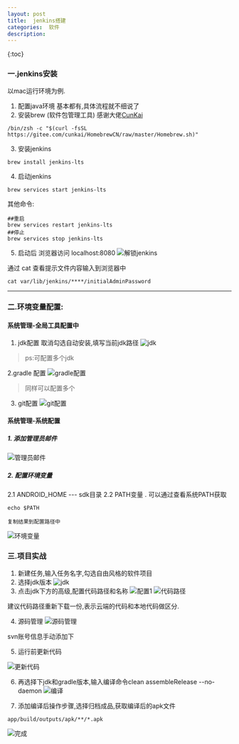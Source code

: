 ```yaml
---
layout: post
title:  jenkins搭建
categories:  软件
description: 
---
```


{:toc}
###  一.jenkins安装
以mac运行环境为例.

1.  配置java环境 基本都有,具体流程就不细说了
2.  安装brew (软件包管理工具) 感谢大佬[CunKai](https://gitee.com/cunkai)
```
/bin/zsh -c "$(curl -fsSL https://gitee.com/cunkai/HomebrewCN/raw/master/Homebrew.sh)"
```

3. 安装jenkins
```
brew install jenkins-lts
```

4. 启动jenkins
```
brew services start jenkins-lts
```
  
其他命令:
```
##重启
brew services restart jenkins-lts
##停止
brew services stop jenkins-lts
```
  
5. 启动后 浏览器访问 localhost:8080
![解锁jenkins](https://gitee.com/lowie_loflv_room/picgo/raw/master/img/20211230115008.png)

通过 cat 查看提示文件内容输入到浏览器中
```
cat var/lib/jenkins/****/initialAdminPassword

```


 ---
  
 
 
### 二.环境变量配置:

#### 系统管理-全局工具配置中
1. jdk配置
取消勾选自动安装,填写当前jdk路径
![jdk](https://gitee.com/lowie_loflv_room/picgo/raw/master/img/20211230115616.png)

> ps:可配置多个jdk

2.gradle 配置
![gradle配置](https://gitee.com/lowie_loflv_room/picgo/raw/master/img/20211230115743.png)

> 同样可以配置多个

3. git配置
![git配置](https://gitee.com/lowie_loflv_room/picgo/raw/master/img/20211230115836.png)

#### 系统管理-系统配置

##### 1. 添加管理员邮件
![管理员邮件](https://gitee.com/lowie_loflv_room/picgo/raw/master/img/20211230120044.png)

##### 2. 配置环境变量

2.1 ANDROID_HOME --- sdk目录
2.2 PATH变量 . 可以通过查看系统PATH获取
```
echo $PATH  

复制结果到配置路径中
```
![环境变量](https://gitee.com/lowie_loflv_room/picgo/raw/master/img/20211230120427.png)

### 三.项目实战

1. 新建任务,输入任务名字,勾选自由风格的软件项目
2. 选择jdk版本
![jdk](https://gitee.com/lowie_loflv_room/picgo/raw/master/img/20211230120851.png)
3. 点击jdk下方的高级,配置代码路径和名称
![配置1](https://gitee.com/lowie_loflv_room/picgo/raw/master/img/20211230121022.png)
![代码路径](https://gitee.com/lowie_loflv_room/picgo/raw/master/img/20211230121105.png)

建议代码路径重新下载一份,表示云端的代码和本地代码做区分.

4. 源码管理
![源码管理](https://gitee.com/lowie_loflv_room/picgo/raw/master/img/20211230121224.png)

svn账号信息手动添加下

5. 运行前更新代码

![更新代码](https://gitee.com/lowie_loflv_room/picgo/raw/master/img/20211230121412.png)

6. 再选择下jdk和gradle版本,输入编译命令clean assembleRelease --no-daemon 
![编译](https://gitee.com/lowie_loflv_room/picgo/raw/master/img/20211230121617.png)

7. 添加编译后操作步骤,选择归档成品,获取编译后的apk文件
```
app/build/outputs/apk/**/*.apk
```

![完成](https://gitee.com/lowie_loflv_room/picgo/raw/master/img/20211230121943.png)


